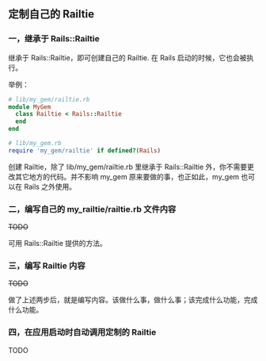 ## 定制自己的 Railtie

### 一，继承于 Rails::Railtie

继承于 Rails::Railtie，即可创建自己的 Railtie. 在 Rails 启动的时候，它也会被执行。

举例：

```ruby
# lib/my_gem/railtie.rb
module MyGem
  class Railtie < Rails::Railtie
  end
end

# lib/my_gem.rb
require 'my_gem/railtie' if defined?(Rails)
```

创建 Railtie，除了 lib/my_gem/railtie.rb 里继承于 Rails::Railtie 外，你不需要更改其它地方的代码。并不影响 my_gem 原来要做的事，也正如此，my_gem 也可以在 Rails 之外使用。

### 二，编写自己的 my_railtie/railtie.rb 文件内容

~~TODO~~

可用 Rails::Railtie 提供的方法。

### 三，编写 Railtie 内容

~~TODO~~

做了上述两步后，就是编写内容。该做什么事，做什么事；该完成什么功能，完成什么功能。

### 四，在应用启动时自动调用定制的 Railtie

TODO

